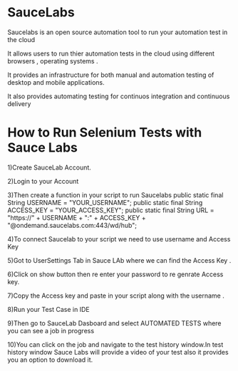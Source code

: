 # SauceLabs

Saucelabs is an open source automation tool to run your automation test in the cloud

It allows users to run thier automation tests in the cloud using different browsers , operating systems .

It provides an infrastructure for both manual and automation testing of desktop and mobile applications.

It also provides automating testing for continuos integration and continuous delivery

# How to Run Selenium Tests with Sauce Labs

1)Create SauceLab Account.

2)Login to your Account

3)Then create a function in your script to run Saucelabs
  public static final String USERNAME = "YOUR_USERNAME";
  public static final String ACCESS_KEY = "YOUR_ACCESS_KEY";
  public static final String URL = "https://" + USERNAME + ":" + ACCESS_KEY + "@ondemand.saucelabs.com:443/wd/hub";
  
4)To connect Saucelab to your script we need to use username and Access Key 

5)Got to UserSettings Tab in Sauce LAb where we can find the Access Key .

6)Click on show button then re enter your password to re genrate Access key.

7)Copy the Access key and paste in your script along with the username .

8)Run your Test Case  in IDE

9)Then go to SauceLab Dasboard and select AUTOMATED TESTS where you can see a job in progress

10)You can click on the job and navigate to the test history window.In test history window Sauce Labs will provide a video of your test also it provides you an option to download it.
